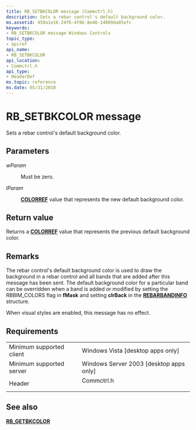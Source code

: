```yaml
---
title: RB_SETBKCOLOR message (Commctrl.h)
description: Sets a rebar control's default background color.
ms.assetid: 450a1e16-24f6-4f86-8e46-14009da05efc
keywords:
- RB_SETBKCOLOR message Windows Controls
topic_type:
- apiref
api_name:
- RB_SETBKCOLOR
api_location:
- Commctrl.h
api_type:
- HeaderDef
ms.topic: reference
ms.date: 05/31/2018
---
```


# RB\_SETBKCOLOR message

Sets a rebar control's default background color.

## Parameters

<dl> <dt>

*wParam* 
</dt> <dd>Must be zero.</dd> <dt>

*lParam* 
</dt> <dd>

[**COLORREF**](/windows/desktop/gdi/colorref) value that represents the new default background color.

</dd> </dl>

## Return value

Returns a [**COLORREF**](/windows/desktop/gdi/colorref) value that represents the previous default background color.

## Remarks

The rebar control's default background color is used to draw the background in a rebar control and all bands that are added after this message has been sent. The default background color for a particular band can be overridden when a band is added or modified by setting the RBBIM\_COLORS flag in **fMask** and setting **clrBack** in the [**REBARBANDINFO**](/windows/win32/api/commctrl/ns-commctrl-rebarbandinfoa) structure.

When visual styles are enabled, this message has no effect.

## Requirements



|                                     |                                                                                       |
|-------------------------------------|---------------------------------------------------------------------------------------|
| Minimum supported client<br/> | Windows Vista \[desktop apps only\]<br/>                                        |
| Minimum supported server<br/> | Windows Server 2003 \[desktop apps only\]<br/>                                  |
| Header<br/>                   | <dl> <dt>Commctrl.h</dt> </dl> |



## See also

<dl> <dt>

[**RB\_GETBKCOLOR**](rb-getbkcolor.md)
</dt> </dl>

 

